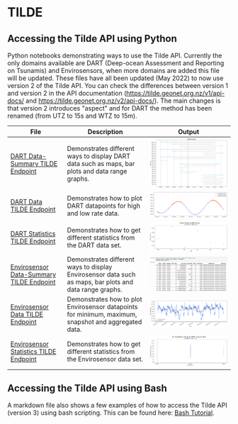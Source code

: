# TILDE 

## Accessing the Tilde API using Python ## 
Python notebooks demonstrating ways to use the Tilde API. Currently the only domains available are DART (Deep-ocean Assessment and Reporting on Tsunamis) and Envirosensors, when more domains are added this file will be updated. These files have all been updated (May 2022) to now use version 2 of the Tilde API. You can check the differences between version 1 and version 2 in the API documentation (https://tilde.geonet.org.nz/v1/api-docs/ and https://tilde.geonet.org.nz/v2/api-docs/). The main changes is that version 2 introduces "aspect" and for DART the method has been renamed (from UTZ to 15s and WTZ to 15m). 

| File | Description | Output |
|------|-------------|--------|
| [DART Data-Summary TILDE Endpoint](DART/TILDE_endpoint01-dataSummary_DART.ipynb) | Demonstrates different ways to display DART data such as maps, bar plots and data range graphs. |<img src="DART/DART_Data_Range-endpoint01.png">
|[DART Data TILDE Endpoint](DART/TILDE_endpoint02-data_DART.ipynb) | Demonstrates how to plot DART datapoints for high and low rate data.|<img src="DART/DART_Low-High_Rate_Data-endpoint02.png">
| [DART Statistics TILDE Endpoint](DART/TILDE_endpoint03-stats_DART.ipynb) | Demonstrates how to get different statistics from the DART data set.|<img src="DART/DART_Height_Range-endpoint03.png">
|[Envirosensor Data-Summary TILDE Endpoint](Envirosensor/TILDE_endpoint01-dataSummary_envirosensor.ipynb) | Demonstrates different ways to display Envirosensor data such as maps, bar plots and data range graphs. |<img src="Envirosensor/Envirosensor_station_data_table-endpoint01.png">
| [Envirosensor Data TILDE Endpoint](Envirosensor/TILDE_endpoint02-data_envirosensor.ipynb) | Demonstrates how to plot Envirosensor datapoints for minimum, maximum, snapshot and aggregated data.|<img src="Envirosensor/Envirosensor_Fumerole_Temp-endpoint02.png">
|[Envirosensor Statistics TILDE Endpoint](Envirosensor/TILDE_endpoint03-stats_envirosensor.ipynb) | Demonstrates how to get different statistics from the Envirosensor data set.|<img src="Envirosensor/Envirosensor_Air_Temperature_Range-endpoint03.png">

## Accessing the Tilde API using Bash ##
A markdown file also shows a few examples of how to access the Tilde API (version 3) using bash scripting. This can be found here: [Bash Tutorial](Bash_Tilde_Access.md).
